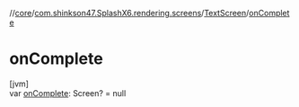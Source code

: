 //[core](../../../index.md)/[com.shinkson47.SplashX6.rendering.screens](../index.md)/[TextScreen](index.md)/[onComplete](on-complete.md)

# onComplete

[jvm]\
var [onComplete](on-complete.md): Screen? = null
